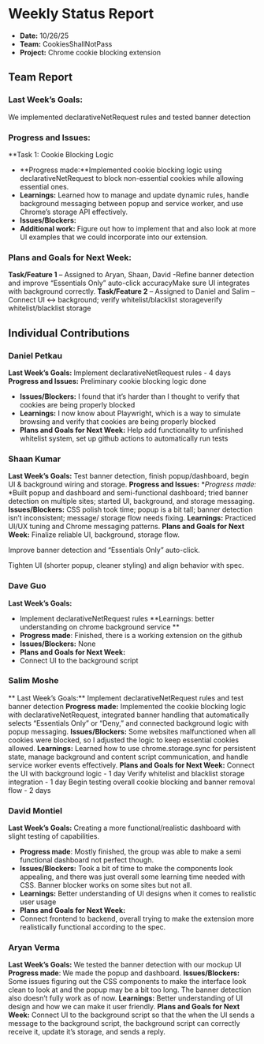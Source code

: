 # Weekly Status Report
- **Date:** 10/26/25
- **Team:** CookiesShallNotPass
- **Project:** Chrome cookie blocking extension


## Team Report
### Last Week’s Goals:
We implemented declarativeNetRequest rules and tested banner detection
### Progress and Issues:
**Task 1: Cookie Blocking Logic
- **Progress made:**Implemented cookie blocking logic using declarativeNetRequest to block non-essential cookies while allowing essential ones.
- **Learnings:** Learned how to manage and update dynamic rules, handle background messaging between popup and service worker, and use Chrome’s storage API effectively.
- **Issues/Blockers:** 
- **Additional work:** Figure out how to implement that and also look at more UI examples that we could incorporate into our extension.
### Plans and Goals for Next Week:
**Task/Feature 1**  – Assigned to Aryan, Shaan, David  -Refine banner detection and improve “Essentials Only” auto-click accuracyMake sure UI integrates with background correctly.
**Task/Feature 2**  – Assigned to Daniel and Salim – Connect UI ↔ background; verify whitelist/blacklist storageverify whitelist/blacklist storage

## Individual Contributions

### Daniel Petkau
**Last Week’s Goals:**
Implement declarativeNetRequest rules - 4 days
**Progress and Issues:** Preliminary cookie blocking logic done
- **Issues/Blockers:** I found that it’s harder than I thought to verify that cookies are being properly blocked
- **Learnings:** I now know about Playwright, which is a way to simulate browsing and verify that cookies are being properly blocked
- **Plans and Goals for Next Week:** Help add functionality to unfinished whitelist system, set up github actions to automatically run tests

### Shaan Kumar
**Last Week’s Goals:**
Test banner detection, finish popup/dashboard, begin UI & background wiring and storage.
**Progress and Issues:**
**Progress made:* *Built popup and dashboard and semi-functional dashboard; tried banner detection on multiple sites; started UI, background, and storage messaging.
**Issues/Blockers:** CSS polish took time; popup is a bit tall; banner detection isn’t inconsistent; message/ storage flow needs fixing.
**Learnings:** Practiced UI/UX tuning and Chrome messaging patterns.
**Plans and Goals for Next Week:**
Finalize reliable UI, background, storage flow.


Improve banner detection and “Essentials Only” auto-click.


Tighten UI (shorter popup, cleaner styling) and align behavior with spec.

### Dave Guo
**Last Week’s Goals:**
- Implement declarativeNetRequest rules
**Learnings: better understanding on chrome background service **
- **Progress made**: Finished, there is a working extension on the github
- **Issues/Blockers:** None
- **Plans and Goals for Next Week:**
- Connect UI to the background script 

### Salim Moshe
** Last Week’s Goals:**
Implement declarativeNetRequest rules and test banner detection
**Progress made:** Implemented the cookie blocking logic with declarativeNetRequest, integrated banner handling that automatically selects “Essentials Only” or “Deny,” and connected background logic with popup messaging.
**Issues/Blockers:** Some websites malfunctioned when all cookies were blocked, so I adjusted the logic to keep essential cookies allowed.
**Learnings:** Learned how to use chrome.storage.sync for persistent state, manage background and content script communication, and handle service worker events effectively.
**Plans and Goals for Next Week:**
Connect the UI with background logic - 1 day
Verify whitelist and blacklist storage integration - 1 day
Begin testing overall cookie blocking and banner removal flow - 2 days

### David Montiel
**Last Week’s Goals:**
Creating a more functional/realistic dashboard with slight testing of capabilities.
- **Progress made**: Mostly finished, the group was able to make a semi functional dashboard not perfect though.
- **Issues/Blockers:** Took a bit of time to make the components look appealing, and there was just overall some learning time needed with CSS. Banner blocker works on some sites but not all. 
- **Learnings:** Better understanding of UI designs when it comes to realistic user usage
- **Plans and Goals for Next Week:**
- Connect frontend to backend, overall trying to make the extension more realistically functional according to the spec. 


### Aryan Verma
**Last Week’s Goals:**
We tested the banner detection with our mockup UI
**Progress made**: We made the popup and dashboard.
**Issues/Blockers:** Some issues figuring out the CSS components to make the interface look clean to look at and the popup may be a bit too long. The banner detection also doesn’t fully work as of now.
**Learnings:** Better understanding of UI design and how we can make it user friendly.
**Plans and Goals for Next Week:**
Connect UI to the background script so that the when the UI sends a message to the background script, the background script can correctly receive it, update it’s storage, and sends a reply.


